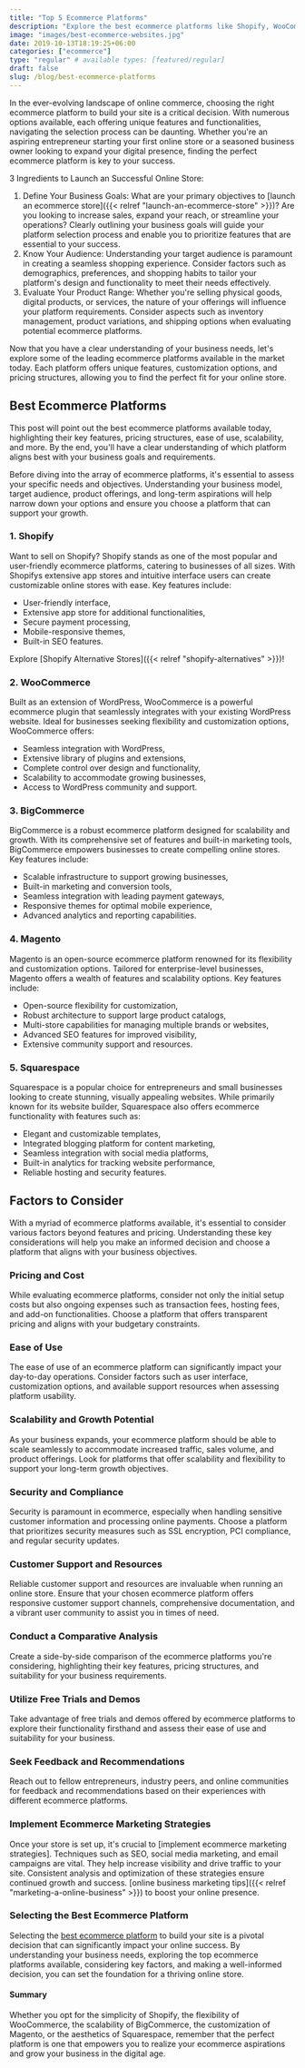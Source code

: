 ```yaml
---
title: "Top 5 Ecommerce Platforms"
description: "Explore the best ecommerce platforms like Shopify, WooCommerce, BigCommerce, and Magento. Find the perfect fit to launch, manage, and scale your online store with ease."
image: "images/best-ecommerce-websites.jpg"
date: 2019-10-13T18:19:25+06:00
categories: ["ecommerce"]
type: "regular" # available types: [featured/regular]
draft: false
slug: /blog/best-ecommerce-platforms
---
```


In the ever-evolving landscape of online commerce, choosing the right ecommerce platform to build your site is a critical decision. With numerous options available, each offering unique features and functionalities, navigating the selection process can be daunting. Whether you're an aspiring entrepreneur starting your first online store or a seasoned business owner looking to expand your digital presence, finding the perfect ecommerce platform is key to your success.

3 Ingredients to Launch an Successful Online Store:

1. Define Your Business Goals: What are your primary objectives to [launch an ecommerce store]({{< relref "launch-an-ecommerce-store" >}})? Are you looking to increase sales, expand your reach, or streamline your operations? Clearly outlining your business goals will guide your platform selection process and enable you to prioritize features that are essential to your success.
2. Know Your Audience: Understanding your target audience is paramount in creating a seamless shopping experience. Consider factors such as demographics, preferences, and shopping habits to tailor your platform's design and functionality to meet their needs effectively.
3. Evaluate Your Product Range: Whether you're selling physical goods, digital products, or services, the nature of your offerings will influence your platform requirements. Consider aspects such as inventory management, product variations, and shipping options when evaluating potential ecommerce platforms.

Now that you have a clear understanding of your business needs, let's explore some of the leading ecommerce platforms available in the market today. Each platform offers unique features, customization options, and pricing structures, allowing you to find the perfect fit for your online store.

## Best Ecommerce Platforms

This post will point out the best ecommerce platforms available today, highlighting their key features, pricing structures, ease of use, scalability, and more. By the end, you'll have a clear understanding of which platform aligns best with your business goals and requirements.

Before diving into the array of ecommerce platforms, it's essential to assess your specific needs and objectives. Understanding your business model, target audience, product offerings, and long-term aspirations will help narrow down your options and ensure you choose a platform that can support your growth.

### 1. Shopify

Want to sell on Shopify? Shopify stands as one of the most popular and user-friendly ecommerce platforms, catering to businesses of all sizes. With Shopifys extensive app stores and intuitive interface users can create customizable online stores with ease. Key features include:

* User-friendly interface,
* Extensive app store for additional functionalities,
* Secure payment processing,
* Mobile-responsive themes,
* Built-in SEO features.

Explore [Shopify Alternative Stores]({{< relref "shopify-alternatives" >}})!

### 2. WooCommerce

Built as an extension of WordPress, WooCommerce is a powerful ecommerce plugin that seamlessly integrates with your existing WordPress website. Ideal for businesses seeking flexibility and customization options, WooCommerce offers:

* Seamless integration with WordPress,
* Extensive library of plugins and extensions,
* Complete control over design and functionality,
* Scalability to accommodate growing businesses,
* Access to WordPress community and support.

### 3. BigCommerce

BigCommerce is a robust ecommerce platform designed for scalability and growth. With its comprehensive set of features and built-in marketing tools, BigCommerce empowers businesses to create compelling online stores. Key features include:

* Scalable infrastructure to support growing businesses,
* Built-in marketing and conversion tools,
* Seamless integration with leading payment gateways,
* Responsive themes for optimal mobile experience,
* Advanced analytics and reporting capabilities.

### 4. Magento

Magento is an open-source ecommerce platform renowned for its flexibility and customization options. Tailored for enterprise-level businesses, Magento offers a wealth of features and scalability options. Key features include:

* Open-source flexibility for customization,
* Robust architecture to support large product catalogs,
* Multi-store capabilities for managing multiple brands or websites,
* Advanced SEO features for improved visibility,
* Extensive community support and resources.

### 5. Squarespace

Squarespace is a popular choice for entrepreneurs and small businesses looking to create stunning, visually appealing websites. While primarily known for its website builder, Squarespace also offers ecommerce functionality with features such as:

* Elegant and customizable templates,
* Integrated blogging platform for content marketing,
* Seamless integration with social media platforms,
* Built-in analytics for tracking website performance,
* Reliable hosting and security features.

## Factors to Consider

With a myriad of ecommerce platforms available, it's essential to consider various factors beyond features and pricing. Understanding these key considerations will help you make an informed decision and choose a platform that aligns with your business objectives.

### Pricing and Cost

While evaluating ecommerce platforms, consider not only the initial setup costs but also ongoing expenses such as transaction fees, hosting fees, and add-on functionalities. Choose a platform that offers transparent pricing and aligns with your budgetary constraints.

### Ease of Use

The ease of use of an ecommerce platform can significantly impact your day-to-day operations. Consider factors such as user interface, customization options, and available support resources when assessing platform usability.

### Scalability and Growth Potential

As your business expands, your ecommerce platform should be able to scale seamlessly to accommodate increased traffic, sales volume, and product offerings. Look for platforms that offer scalability and flexibility to support your long-term growth objectives.

### Security and Compliance

Security is paramount in ecommerce, especially when handling sensitive customer information and processing online payments. Choose a platform that prioritizes security measures such as SSL encryption, PCI compliance, and regular security updates.

### Customer Support and Resources

Reliable customer support and resources are invaluable when running an online store. Ensure that your chosen ecommerce platform offers responsive customer support channels, comprehensive documentation, and a vibrant user community to assist you in times of need.

### Conduct a Comparative Analysis

Create a side-by-side comparison of the ecommerce platforms you're considering, highlighting their key features, pricing structures, and suitability for your business requirements.

### Utilize Free Trials and Demos

Take advantage of free trials and demos offered by ecommerce platforms to explore their functionality firsthand and assess their ease of use and suitability for your business.

### Seek Feedback and Recommendations

Reach out to fellow entrepreneurs, industry peers, and online communities for feedback and recommendations based on their experiences with different ecommerce platforms.

### Implement Ecommerce Marketing Strategies

Once your store is set up, it's crucial to [implement ecommerce marketing strategies]. Techniques such as SEO, social media marketing, and email campaigns are vital. They help increase visibility and drive traffic to your site. Consistent analysis and optimization of these strategies ensure continued growth and success.
[online business marketing tips]({{< relref "marketing-a-online-business" >}}) to boost your online presence.

### Selecting the Best Ecommerce Platform

Selecting the [best ecommerce platform](#best-ecommerce-platforms) to build your site is a pivotal decision that can significantly impact your online success. By understanding your business needs, exploring the top ecommerce platforms available, considering key factors, and making a well-informed decision, you can set the foundation for a thriving online store.

#### Summary

Whether you opt for the simplicity of Shopify, the flexibility of WooCommerce, the scalability of BigCommerce, the customization of Magento, or the aesthetics of Squarespace, remember that the perfect platform is one that empowers you to realize your ecommerce aspirations and grow your business in the digital age.
